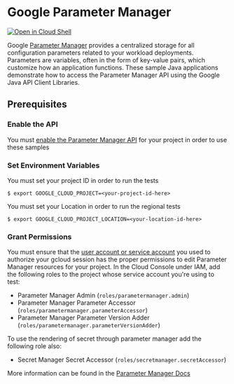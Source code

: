 # Google Parameter Manager

<a href="https://console.cloud.google.com/cloudshell/open?git_repo=https://github.com/GoogleCloudPlatform/java-docs-samples&page=editor&open_in_editor=secretmanager/README.md">
<img alt="Open in Cloud Shell" src ="http://gstatic.com/cloudssh/images/open-btn.png"></a>

Google [Parameter Manager](https://cloud.google.com/secret-manager/parameter-manager/docs/overview)
provides a centralized storage for all configuration parameters related to your workload deployments.
Parameters are variables, often in the form of key-value pairs, which customize how an application functions.
These sample Java applications demonstrate how to access
the Parameter Manager API using the Google Java API Client Libraries.

## Prerequisites

### Enable the API

You
must [enable the Parameter Manager API](https://console.cloud.google.com/apis/enableflow?apiid=parametermanager.googleapis.com)
for your project in order to use these samples

### Set Environment Variables

You must set your project ID in order to run the tests

```text
$ export GOOGLE_CLOUD_PROJECT=<your-project-id-here>
```

You must set your Location in order to run the regional tests

```text
$ export GOOGLE_CLOUD_PROJECT_LOCATION=<your-location-id-here>
```

### Grant Permissions

You must ensure that
the [user account or service account](https://cloud.google.com/iam/docs/service-accounts#differences_between_a_service_account_and_a_user_account)
you used to authorize your gcloud session has the proper permissions to edit Parameter Manager resources for your project.
In the Cloud Console under IAM, add the following roles to the project whose service account you're using to test:

* Parameter Manager Admin (`roles/parametermanager.admin`)
* Parameter Manager Parameter Accessor (`roles/parametermanager.parameterAccessor`)
* Parameter Manager Parameter Version Adder (`roles/parametermanager.parameterVersionAdder`)

To use the rendering of secret through parameter manager add the following role also:
*  Secret Manager Secret Accessor (`roles/secretmanager.secretAccessor`)

More information can be found in
the [Parameter Manager Docs](https://cloud.google.com/secret-manager/parameter-manager/docs/access-control)